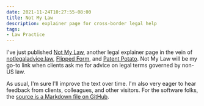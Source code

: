 ```yaml
---
date: 2021-11-24T10:27:55-08:00
title: Not My Law
description: explainer page for cross-border legal help
tags:
- Law Practice
---
```


I've just published [Not My Law](https://notmylaw.com), another legal explainer page in the vein of [notlegaladvice.law](https://notlegaladvice.law), [Flipped Form](https://flippedform.com), and [Patent Potato](https://patentpotato.com).  Not My Law will be my go-to link when clients ask me for advice on legal terms governed by non-US law.

As usual, I'm sure I'll improve the text over time.  I'm also very eager to hear feedback from clients, colleagues, and other visitors.  For the software folks, the [source is a Markdown file on GitHub](https://github.com/kemitchell/notmylaw.com/blob/main/homepage.md).
